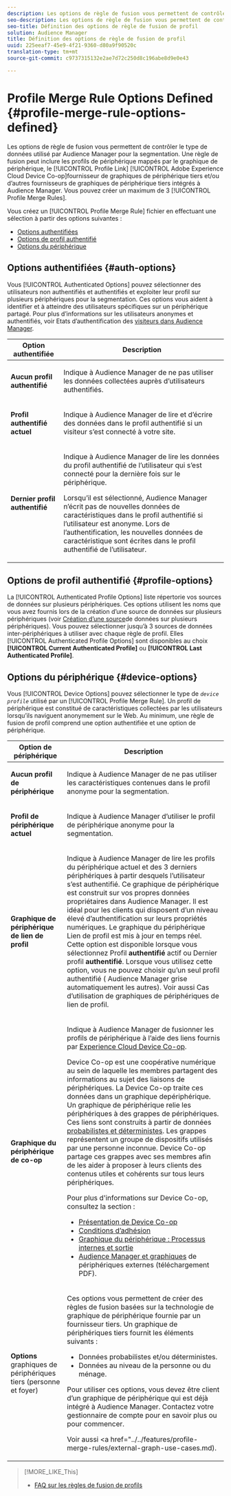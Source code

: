 ```yaml
---
description: Les options de règle de fusion vous permettent de contrôler le type de données utilisé par Audience Manager pour la segmentation. Une règle de fusion peut inclure les profils de périphérique mappés par le graphique de périphérique Lien de profil, Adobe Experience Cloud Device Co-op et/ou d’autres fournisseurs de graphiques de périphériques tiers intégrés à Audience Manager. Vous pouvez créer au maximum 3 règles de fusion de profils.
seo-description: Les options de règle de fusion vous permettent de contrôler le type de données utilisé par Audience Manager pour la segmentation. Une règle de fusion peut inclure les profils de périphérique mappés par le graphique de périphérique Lien de profil, Adobe Experience Cloud Device Co-op et/ou d’autres fournisseurs de graphiques de périphériques tiers intégrés à Audience Manager. Vous pouvez créer au maximum 3 règles de fusion de profils.
seo-title: Définition des options de règle de fusion de profil
solution: Audience Manager
title: Définition des options de règle de fusion de profil
uuid: 225eeaf7-45e9-4f21-9360-d80a9f90520c
translation-type: tm+mt
source-git-commit: c9737315132e2ae7d72c250d8c196abe8d9e0e43

---
```



# Profile Merge Rule Options Defined {#profile-merge-rule-options-defined}

Les options de règle de fusion vous permettent de contrôler le type de données utilisé par Audience Manager pour la segmentation. Une règle de fusion peut inclure les profils de périphérique mappés par le graphique de périphérique, le [!UICONTROL Profile Link] [!UICONTROL Adobe Experience Cloud Device Co-op]fournisseur de graphiques de périphérique tiers et/ou d’autres fournisseurs de graphiques de périphérique tiers intégrés à Audience Manager. Vous pouvez créer un maximum de 3 [!UICONTROL Profile Merge Rules].

Vous créez un [!UICONTROL Profile Merge Rule] fichier en effectuant une sélection à partir des options suivantes :

<ul class="simplelist"> 
 <li> <a href="../../features/profile-merge-rules/merge-rule-definitions.md#auth-options"> Options authentifiées</a> </li>
 <li> <a href="../../features/profile-merge-rules/merge-rule-definitions.md#profile-options"> Options de profil authentifié</a> </li>
 <li><a href="../../features/profile-merge-rules/merge-rule-definitions.md#device-options"> Options du périphérique</a> </li>
</ul>

## Options authentifiées {#auth-options}

Vous [!UICONTROL Authenticated Options] pouvez sélectionner des utilisateurs non authentifiés et authentifiés et exploiter leur profil sur plusieurs périphériques pour la segmentation. Ces options vous aident à identifier et à atteindre des utilisateurs spécifiques sur un périphérique partagé. Pour plus d’informations sur les utilisateurs anonymes et authentifiés, voir Etats d’authentification des [visiteurs dans Audience Manager](../../reference/visitor-authentication-states.md).

<table id="table_4CE2DD312F54480E96BEAF72800789FB"> 
 <thead> 
  <tr> 
   <th colname="col1" class="entry"> Option authentifiée </th> 
   <th colname="col2" class="entry"> Description </th> 
  </tr> 
 </thead>
 <tbody> 
  <tr> 
   <td colname="col1"> <p> <b><span class="uicontrol"> Aucun profil authentifié</span></b> </p> </td> 
   <td colname="col2"> <p>Indique à <span class="keyword"> Audience Manager</span> de ne pas utiliser les données collectées auprès d’utilisateurs authentifiés. </p> </td> 
  </tr> 
  <tr> 
   <td colname="col1"> <p> <b><span class="uicontrol"> Profil authentifié actuel</span></b> </p> </td> 
   <td colname="col2"> <p>Indique à <span class="keyword"> Audience Manager</span> de lire et d’écrire des données dans le profil authentifié si un visiteur s’est connecté à votre site. </p> </td> 
  </tr> 
  <tr> 
   <td colname="col1"> <p> <b><span class="uicontrol"> Dernier profil authentifié</span></b> </p> </td> 
   <td colname="col2"> <p>Indique à <span class="keyword"> Audience Manager</span> de lire les données du profil authentifié de l’utilisateur qui s’est connecté pour la dernière fois sur le périphérique. </p> <p>Lorsqu’il est sélectionné, <span class="keyword"> Audience Manager</span> n’écrit pas de nouvelles données de caractéristiques dans le profil authentifié si l’utilisateur est anonyme. Lors de l’authentification, les nouvelles données de caractéristique sont écrites dans le profil authentifié de l’utilisateur. </p> </td>
  </tr> 
 </tbody>
</table>

## Options de profil authentifié {#profile-options}

La [!UICONTROL Authenticated Profile Options] liste répertorie vos sources de données sur plusieurs périphériques. Ces options utilisent les noms que vous avez fournis lors de la création d’une source de données sur plusieurs périphériques (voir [Création d’une source](../../features/profile-merge-rules/merge-rules-start.md#create-data-source)de données sur plusieurs périphériques). Vous pouvez sélectionner jusqu’à 3 sources de données inter-périphériques à utiliser avec chaque règle de profil. Elles [!UICONTROL Authenticated Profile Options] sont disponibles au choix **[!UICONTROL Current Authenticated Profile]** ou **[!UICONTROL Last Authenticated Profile]**.

## Options du périphérique {#device-options}

Vous [!UICONTROL Device Options] pouvez sélectionner le type de *`device profile`* utilisé par un [!UICONTROL Profile Merge Rule]. Un profil de périphérique est constitué de caractéristiques collectées par les utilisateurs lorsqu’ils naviguent anonymement sur le Web. Au minimum, une règle de fusion de profil comprend une option authentifiée et une option de périphérique.

<table id="table_D373FB787D1A4E3485C02C4A76F03395"> 
 <thead> 
  <tr> 
   <th colname="col1" class="entry"> Option de périphérique </th> 
   <th colname="col2" class="entry"> Description </th> 
  </tr> 
 </thead>
 <tbody> 
  <tr> 
   <td colname="col1"> <p> <b><span class="uicontrol"> Aucun profil de périphérique</span></b> </p> </td> 
   <td colname="col2"> <p>Indique à <span class="keyword"> Audience Manager</span> de ne pas utiliser les caractéristiques contenues dans le profil anonyme pour la segmentation. </p> </td> 
  </tr> 
  <tr> 
   <td colname="col1"> <p> <b><span class="uicontrol"> Profil de périphérique actuel</span></b> </p> </td> 
   <td colname="col2"> <p>Indique à <span class="keyword"> Audience Manager</span> d’utiliser le profil de périphérique anonyme pour la segmentation. </p> </td> 
  </tr> 
  <tr> 
   <td colname="col1"> <p> <b><span class="uicontrol"> Graphique de périphérique de lien de profil</span></b> </p> </td> 
   <td colname="col2"> <p>Indique à <span class="keyword"> Audience Manager</span> de lire les profils du périphérique actuel et des 3 derniers périphériques à partir desquels l’utilisateur s’est authentifié. Ce graphique de périphérique est construit sur vos propres données propriétaires dans <span class="keyword"> Audience Manager</span>. Il est idéal pour les clients qui disposent d’un niveau élevé d’authentification sur leurs propriétés numériques. Le graphique du périphérique Lien <span class="wintitle"></span> de profil est mis à jour en temps réel. Cette option est disponible lorsque vous sélectionnez Profil <b><span class="uicontrol"> authentifié</span></b> actif ou Dernier profil <b><span class="uicontrol"> authentifié</span></b>. Lorsque vous utilisez cette option, vous ne pouvez choisir qu’un seul profil authentifié (<span class="keyword"> Audience Manager</span> grise automatiquement les autres). Voir aussi Cas <a href="../../features/profile-merge-rules/profile-link-use-case.md"></a>d’utilisation de graphiques de périphériques de lien de profil. </p> </td>
  </tr> 
  <tr> 
   <td colname="col1"> <p> <b><span class="uicontrol"> Graphique du périphérique de co-op</span></b> </p> </td> 
   <td colname="col2"> <p>Indique à <span class="keyword"> Audience Manager</span> de fusionner les profils de périphérique à l’aide des liens fournis par <a href="https://marketing.adobe.com/resources/help/en_US/mcdc/" format="https" scope="external"> Experience Cloud Device Co-op</a>. </p> <p><span class="keyword"> Device Co-op</span> est une coopérative numérique au sein de laquelle les membres partagent des informations au sujet des liaisons de périphériques. La <span class="keyword"> Device Co-op</span> traite ces données dans un graphique <span class="term"> de</span>périphérique. Un graphique de périphérique relie les périphériques à des grappes de périphériques. Ces liens sont construits à partir de données <a href="https://marketing.adobe.com/resources/help/en_US/mcdc/mcdc-links.html" format="https" scope="external"> probabilistes et déterministes</a>. Les grappes représentent un groupe de dispositifs utilisés par une personne inconnue. <span class="keyword">Device Co-op</span> partage ces grappes avec ses membres afin de les aider à proposer à leurs clients des contenus utiles et cohérents sur tous leurs périphériques. </p> <p> Pour plus d'informations sur <span class="wintitle"> Device Co-op</span>, consultez la section : </p> <p> 
     <ul id="ul_8EDA7D092ECD444C8C19CDC7534D84DE"> 
      <li id="li_323BC5993D6A4BA3962169BF0ED37C55"> <a href="https://marketing.adobe.com/resources/help/en_US/mcdc/mcdc-overview.html" format="https" scope="external"> Présentation de Device Co-op</a> </li> 
      <li id="li_0BDB2144EC584002B3B9F1D64B6CD580"> <a href="https://marketing.adobe.com/resources/help/en_US/mcdc/mcdc-requirements.html" format="https" scope="external"> Conditions d’adhésion</a> </li> 
      <li id="li_632D1014909146758F07CFAC79B90CFE"> <a href="https://marketing.adobe.com/resources/help/en_US/mcdc/mcdc-processes.html" format="https" scope="external"> Graphique du périphérique : Processus internes et sortie</a> </li> 
      <li id="li_9DF8876BFBC043948D3E82BD081AAF9F"><a href="https://marketing.adobe.com/resources/help/en_US/aam/downloads/AAM_Device_Graphs.pdf" format="https" scope="external"> Audience Manager et graphiques</a> de périphériques externes (téléchargement PDF). </li>
     </ul> </p> </td>
  </tr> 
  <tr> 
   <td colname="col1"> <p><b>Options</b> graphiques de périphériques tiers (personne et foyer) </p> </td>
   <td colname="col2"> <p>Ces options vous permettent de créer des règles de fusion basées sur la technologie de graphique de périphérique fournie par un fournisseur tiers. Un graphique de périphériques tiers fournit les éléments suivants : </p> <p> 
     <ul id="ul_5BA0D940BA15484FADF134A5A73815D5"> 
      <li id="li_389ACEBBF79A47499B6119B0F9CB3B5D"> Données probabilistes et/ou déterministes. </li> 
      <li id="li_E8606D3871A145A68E87BDC3554AC4EF">Données au niveau de la personne ou du ménage. </li> 
     </ul> </p> <p>Pour utiliser ces options, vous devez être client d’un graphique de périphérique qui est déjà intégré à <span class="keyword"> Audience Manager</span>. Contactez votre gestionnaire de compte pour en savoir plus ou pour commencer. </p> <p>Voir aussi &lt;a href="../../features/profile-merge-rules/external-graph-use-cases.md). </p> </td>
  </tr>
 </tbody>
</table>

>[!MORE_LIKE_This]
>
>* [FAQ sur les règles de fusion de profils](../../faq/faq-profile-merge.md)

